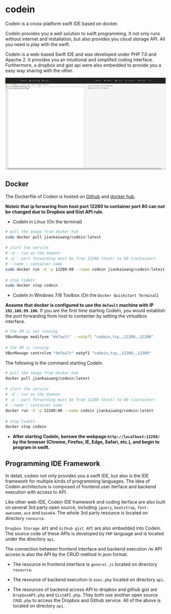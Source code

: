# codein

Codein is a cross-platform swift IDE based on docker. 

CodeIn provides you a well solution to swift programming. It not only  runs without internet and installation, but also provides you cloud storage API. All you need is play with the swift.

CodeIn is a web-based Swift IDE and was developed under PHP 7.0 and Apache 2. It provides you an intuitional and simplifed coding interface. Furthermore, a dropbox and gist api were also embedded to provide you a easy way sharing with the other.

[![Codein Operation](https://raw.githubusercontent.com/jiankaiwang/codein/master/docs/images/codein_v1.gif)](http://www.youtube.com/watch?v=TNa7d47sIzc "CodeIn")

## Docker

The Dockerfile of Codein is hosted on [Github](https://github.com/jiankaiwang/codein) and [docker hub](https://hub.docker.com/r/jiankaiwang/codein/).

**Noteic that ip forwaring from host port 12280 to container port 80 can not be changed due to Dropbox and Gist API rule.**

* CodeIn in Linux (On the terminal)

```bash
# pull the image from docker hub
sudo docker pull jiankaiwang/codein:latest

# start the service 
# -d : run as the daemon
# -p : port forwarding must be from 12280 (host) to 80 (container)
# --name : container name
sudo docker run -d -p 12280:80 --name codein jiankaiwang/codein:latest

# stop CodeIn
sudo docker stop codein
```

* CodeIn in Windows 7/8 Toolbox (On the `Docker Quickstart Terminal`)

**Assume that docker is configured to use the `default` machine with IP `192.168.99.100`.** If you are the first time starting CodeIn, you would establish the port forwarding from host to containter by setting the virtualbox interface.

```bash
# the VM is not running
VBoxManage modifyvm "default" --natpf1 "codein,tcp,,12280,,12280"

# the VM is running
VBoxManage controlvm "default" natpf1 "codein,tcp,,12280,,12280"
```

The following is the command starting CodeIn.

```bash
# pull the image from docker hub
docker pull jiankaiwang/codein:latest

# start the service 
# -d : run as the daemon
# -p : port forwarding must be from 12280 (host) to 80 (container)
# --name : container name
docker run -d -p 12280:80 --name codein jiankaiwang/codein:latest

# stop CodeIn
docker stop codein
```

* **After starting CodeIn, borswe the webpage `http://localhost:12280/` by the browser (Chrome, Firefox, IE, Edge, Safari, etc.), and begin to program in swift.**

## Programming IDE Framework

In detail, codein not only provides you a swift IDE, but also is the IDE framework for multiple kinds of programming languages. The idea of Codein architecture is composed of frontend user iterface and backend execution with access to API.

Like other web-IDE, Codein IDE framework and coding iterface are also built on several 3rd party open source, including `jquery`, `bootstrap`, `font-awesome`, `ace` and `base64`. The whole 3rd party resource is located on directory `resource`.

`Dropbox Storage API` and `Github gist API` are also embedded into Codein. The source code of these APIs is developed by `PHP` language and is located under the directory `api`.

The connection between frontend interface and backend execution /w API access is also the API by the CRUD method in json format. 

* The resource in frontend interface is `general.js` located on directory `resource`. 

* The resource of backend execution is `exec.php` located on directory `api`.

* The resources of backend access API to dropbox and github gist are `DropboxAPI.php` and `GistAPI.php`. They both use another open source `CRUD.php` to access the Dropbox and Github service. All of the above is located on directory `api`.


